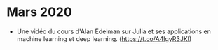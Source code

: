 # Mars 2020

- Une vidéo du cours d'Alan Edelman sur Julia et ses applications en machine learning et deep learning. (https://t.co/A4lgyR3JKI)
